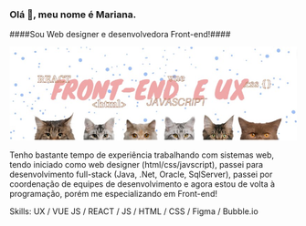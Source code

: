 ### Olá 👋, meu nome é Mariana.
####Sou Web designer e desenvolvedora Front-end!####

![I am Front-end developer and Web designer](https://github.com/mscaliza/mscaliza/blob/main/github-capa2.jpg)

Tenho bastante tempo de experiência trabalhando com sistemas web, tendo iniciado como web designer (html/css/javscript), passei para desenvolvimento full-stack (Java, .Net, Oracle, SqlServer), passei por coordenação de equipes de desenvolvimento e agora estou de volta à programação, porém me especializando em Front-end!

Skills: UX / VUE JS / REACT / JS / HTML / CSS / Figma / Bubble.io

